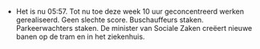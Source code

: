 - Het is nu 05:57. Tot nu toe deze week 10 uur geconcentreerd werken gerealiseerd. Geen slechte score. Buschauffeurs staken. Parkeerwachters staken. De minister van Sociale Zaken creëert nieuwe banen op de tram en in het ziekenhuis.